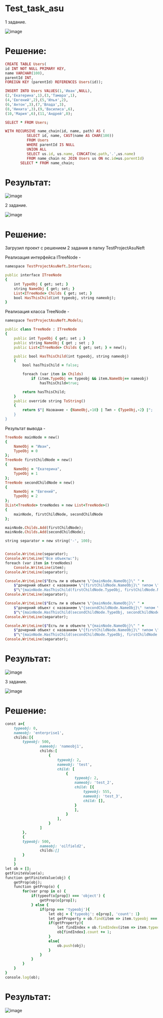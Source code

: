 # Test_task_asu
  1 задание.
  
![image](https://user-images.githubusercontent.com/71041667/201525984-5167036f-b9a9-499a-950e-8347a28165d9.png)
# Решение: 
```rb
CREATE TABLE Users(
id INT NOT NULL PRIMARY KEY,
name VARCHAR(100),
parentId INT,
FOREIGN KEY (parentId) REFERENCES Users(id));

INSERT INTO Users VALUES(1,'Иван',NULL), 
(2,'Екатерина',1),(3,'Тамара',1),
(4,'Евгений',2),(5,'Илья',2),
(6,'Антон',3),(7,'Влада',3),
(8,'Никита',3),(9,'Василиса',6),
(10,'Мария',6),(11,'Андрей',8);

SELECT * FROM Users;

WITH RECURSIVE name_chain(id, name, path) AS ( 
          SELECT id, name, CAST(name AS CHAR(100))  
          FROM Users
          WHERE parentId IS NULL 
          UNION ALL 
          SELECT us.id, us.name, CONCAT(nc.path,'.',us.name) 
          FROM name_chain nc JOIN Users us ON nc.id=us.parentId) 
       SELECT * FROM name_chain;
 ```
 
# Результат: 
![image](https://user-images.githubusercontent.com/71041667/201526130-e2c387ae-1f81-4a8b-9fbd-a898b0ed44c5.png)


2 задание.

![image](https://user-images.githubusercontent.com/71041667/201527249-bee9974b-c9a2-430c-b52e-404a9bded85a.png)

# Решение:

Загрузил проект с решением 2 задания в папку TestProjectAsuNeft

Реализация интерфейса ITreeNode - 

```rb
namespace TestProjectAsuNeft.Interfaces;

public interface ITreeNode
{
    int TypeObj { get; set; }
    string NameObj { get; set; }
    List<ITreeNode> Childs { get; set; }
    bool HasThisChild(int typeobj, string nameobj);
}
```

Реализация класса TreeNode - 

```rb
namespace TestProjectAsuNeft.Models;

public class TreeNode : ITreeNode
{
    public int TypeObj { get; set ; }
    public string NameObj { get ; set ; }
    public List<ITreeNode> Childs { get; set; } = new();

    public bool HasThisChild(int typeobj, string nameobj)
    {
        bool hasThisChild = false;

        foreach (var item in Childs)
            if (item.TypeObj == typeobj && item.NameObj== nameobj)
                hasThisChild=true;

        return hasThisChild;
    }
    public override string ToString()
    {
        return $"| Название - {NameObj,-10} | Тип - {TypeObj,-2} |";
    }
}
```

Результат вывода - 

```rb
TreeNode mainNode = new()
{
    NameObj = "Иван",
    TypeObj = 0
};
TreeNode firstChildNode = new()
{
    NameObj = "Екатерина",
    TypeObj = 1
};
TreeNode secondChildNode = new()
{
    NameObj = "Евгений",
    TypeObj = 2
};
IList<TreeNode> treeNodes = new List<TreeNode>()
{
    mainNode, firstChildNode, secondChildNode
};

mainNode.Childs.Add(firstChildNode);
mainNode.Childs.Add(secondChildNode);

string separator = new string('-', 100);


Console.WriteLine(separator);
Console.WriteLine("Все объекты:");
foreach (var item in treeNodes)
    Console.WriteLine(item);
Console.WriteLine(separator);

Console.WriteLine($"Есть ли в объекте \"{mainNode.NameObj}\" " +
    $"дочерний объект с названием \"{firstChildNode.NameObj}\" типом \"{firstChildNode.TypeObj}\" : " +
    $"\"{mainNode.HasThisChild(firstChildNode.TypeObj, firstChildNode.NameObj)}\"");
Console.WriteLine(separator);

Console.WriteLine($"Есть ли в объекте \"{mainNode.NameObj}\" " +
    $"дочерний объект с названием \"{secondChildNode.NameObj}\" типом \"{secondChildNode.TypeObj}\" : " +
    $"\"{mainNode.HasThisChild(secondChildNode.TypeObj, secondChildNode.NameObj)}\"");
Console.WriteLine(separator);

Console.WriteLine($"Есть ли в объекте \"{mainNode.NameObj}\" " +
    $"дочерний объект с названием \"{firstChildNode.NameObj}\" типом \"{secondChildNode.TypeObj}\" : " +
    $"\"{mainNode.HasThisChild(secondChildNode.TypeObj, firstChildNode.NameObj)}\"");
Console.WriteLine(separator);

```

# Результат:

![image](https://user-images.githubusercontent.com/71041667/201527419-9932f248-f650-4370-a55d-5d5821aea9d1.png)

3 задание. 

![image](https://user-images.githubusercontent.com/71041667/201526357-ec84d9e5-c516-402d-a537-8a8bd7a5c956.png)

# Решение:

```rb
const a={
    typeobj: 0,
    nameobj: 'enterprise1',
    childs:[{
        typeobj: 500,
                nameobj: 'nameobj1',
                childs:[
                    {
                        typeobj: 2,
                        nameobj: 'test',
                        child: [
                            {
                                typeobj: 2,
                                nameobj: 'test_2',
                                child: [{
                                    typeobj: 555,
                                    nameobj: 'test_3',
                                    child: [],
                                } 
                                ],
                            }
                        ],
                    }
                ]	
        },
        {
        typeobj: 500,
                nameobj: 'oilfield2',
                childs:[]	
        }
    ]
    }
let ob = [];
getFiniteValue(a);
function getFiniteValue(obj) {
    getProp(obj);
    function getProp(o) {
        for(var prop in o) {
            if(typeof(o[prop]) === 'object') {
                getProp(o[prop]);
            } else {
                if(prop === 'typeobj'){
                    let obj = {'typeobj': o[prop], 'count': 1}
                    let getProperty = ob.find(item => item.typeobj === o[prop])
                    if(getProperty){
                        let findIndex = ob.findIndex(item => item.typeobj === o[prop])
                        ob[findIndex].count += 1;
                    }
                    else{
                        ob.push(obj);
                    } 
                }
            }
        }
    }
}   
console.log(ob);
 ```
 
# Результат: 

![image](https://user-images.githubusercontent.com/71041667/201526899-862a04bb-1b24-4e98-ac16-a9e840f082de.png)

